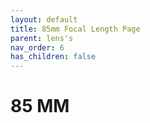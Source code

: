 ```yaml
---
layout: default
title: 85mm Focal Length Page
parent: lens's
nav_order: 6
has_children: false
---
```


# 85 MM


